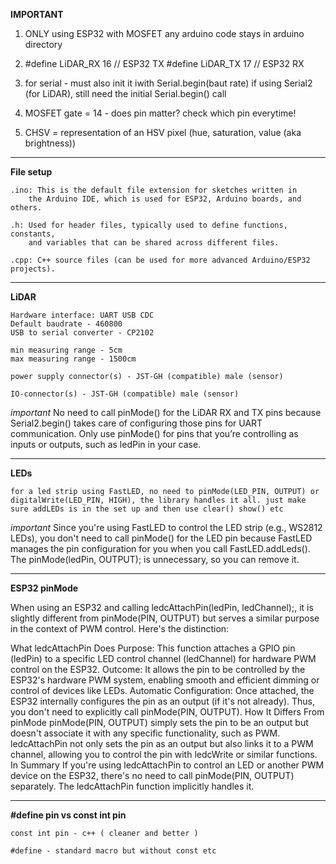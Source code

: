 
**IMPORTANT**
	
1) ONLY using ESP32 with MOSFET
		any arduino code stays in arduino directory

2) 
	#define LiDAR_RX 16 // ESP32 TX
	#define LiDAR_TX 17 // ESP32 RX

3) 
	for serial - must also init it iwith Serial.begin(baut rate)
	if using Serial2 (for LiDAR), still need the initial Serial.begin() call

4) MOSFET gate  = 14 - does pin matter? check which pin everytime!

5) CHSV = representation of an HSV pixel (hue, saturation, value (aka brightness))

------------------------------------------------------------------

**File setup** 

	.ino: This is the default file extension for sketches written in 
		the Arduino IDE, which is used for ESP32, Arduino boards, and others.

	.h: Used for header files, typically used to define functions, constants, 
		and variables that can be shared across different files.

	.cpp: C++ source files (can be used for more advanced Arduino/ESP32 projects).

------------------------------------------------------------------

**LiDAR**

	Hardware interface: UART USB CDC
	Default baudrate - 460800
	USB to serial converter - CP2102

	min measuring range - 5cm
	max measuring range - 1500cm

	power supply connector(s) - JST-GH (compatible) male (sensor)

	IO-connector(s) - JST-GH (compatible) male (sensor)

*important*
	No need to call pinMode() for the LiDAR RX and TX pins because Serial2.begin() takes care of configuring those pins for UART communication.
	Only use pinMode() for pins that you’re controlling as inputs or outputs, such as ledPin in your case.
	
------------------------------------------------------------------

**LEDs**

	for a led strip using FastLED, no need to pinMode(LED_PIN, OUTPUT) or digitalWrite(LED_PIN, HIGH), the library handles it all. just make sure addLEDs is in the set up and then use clear() show() etc

*important*
	Since you're using FastLED to control the LED strip (e.g., WS2812 LEDs), you don't need to call pinMode() for the LED pin because FastLED manages the pin configuration for you when you call FastLED.addLeds().
	The pinMode(ledPin, OUTPUT); is unnecessary, so you can remove it.

------------------------------------------------------------------

**ESP32 pinMode**

When using an ESP32 and calling ledcAttachPin(ledPin, ledChannel);, it is slightly different from pinMode(PIN, OUTPUT) but serves a similar purpose in the context of PWM control. Here's the distinction:

What ledcAttachPin Does
Purpose: This function attaches a GPIO pin (ledPin) to a specific LED control channel (ledChannel) for hardware PWM control on the ESP32.
Outcome: It allows the pin to be controlled by the ESP32's hardware PWM system, enabling smooth and efficient dimming or control of devices like LEDs.
Automatic Configuration: Once attached, the ESP32 internally configures the pin as an output (if it's not already). Thus, you don't need to explicitly call pinMode(PIN, OUTPUT).
How It Differs From pinMode
pinMode(PIN, OUTPUT) simply sets the pin to be an output but doesn't associate it with any specific functionality, such as PWM.
ledcAttachPin not only sets the pin as an output but also links it to a PWM channel, allowing you to control the pin with ledcWrite or similar functions.
In Summary
If you're using ledcAttachPin to control an LED or another PWM device on the ESP32, there's no need to call pinMode(PIN, OUTPUT) separately. The ledcAttachPin function implicitly handles it.

------------------------------------------------------------------

**#define pin vs const int pin**

	const int pin - c++ ( cleaner and better )

	#define - standard macro but without const etc
